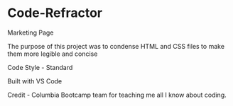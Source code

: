 # Code-Refractor
Marketing Page

The purpose of this project was to condense HTML and CSS files to make them more legible and concise

Code Style - Standard

Built with VS Code

Credit -
Columbia Bootcamp team for teaching me all I know about coding.
